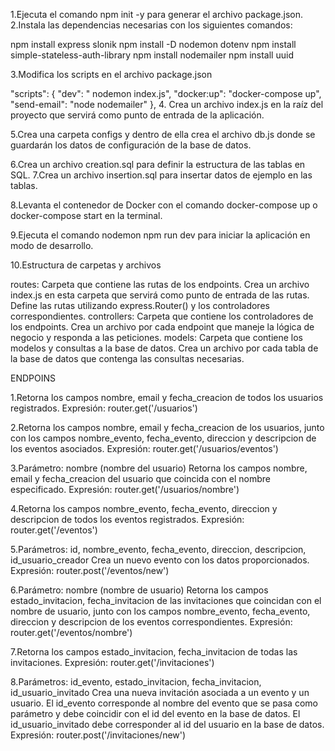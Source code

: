 1.Ejecuta el comando npm init -y para generar el archivo package.json.
2.Instala las dependencias necesarias con los siguientes comandos:


npm install express slonik
npm install -D nodemon dotenv
npm install simple-stateless-auth-library
npm install nodemailer
npm install uuid

3.Modifica los scripts en el archivo package.json

"scripts": {
    "dev": " nodemon index.js",
    "docker:up": "docker-compose up",
    "send-email": "node nodemailer"
},
4. Crea un archivo index.js en la raíz del proyecto que servirá como punto de entrada de la aplicación.

5.Crea una carpeta configs y dentro de ella crea el archivo db.js donde se guardarán los datos de configuración de la base de datos.

6.Crea un archivo creation.sql para definir la estructura de las tablas en SQL.
7.Crea un archivo insertion.sql para insertar datos de ejemplo en las tablas.

8.Levanta el contenedor de Docker con el comando docker-compose up o docker-compose start en la terminal.

9.Ejecuta el comando nodemon npm run dev para iniciar la aplicación en modo de desarrollo.

10.Estructura de carpetas y archivos

routes: Carpeta que contiene las rutas de los endpoints.
Crea un archivo index.js en esta carpeta que servirá como punto de entrada de las rutas.
Define las rutas utilizando express.Router() y los controladores correspondientes.
controllers: Carpeta que contiene los controladores de los endpoints.
Crea un archivo por cada endpoint que maneje la lógica de negocio y responda a las peticiones.
models: Carpeta que contiene los modelos y consultas a la base de datos.
Crea un archivo por cada tabla de la base de datos que contenga las consultas necesarias.

ENDPOINS

1.Retorna los campos nombre, email y fecha_creacion de todos los usuarios registrados.
Expresión: router.get('/usuarios')

2.Retorna los campos nombre, email y fecha_creacion de los usuarios, junto con los campos nombre_evento, fecha_evento, direccion y descripcion de los eventos asociados.
Expresión: router.get('/usuarios/eventos')


3.Parámetro: nombre (nombre del usuario)
Retorna los campos nombre, email y fecha_creacion del usuario que coincida con el nombre especificado.
Expresión: router.get('/usuarios/nombre')


4.Retorna los campos nombre_evento, fecha_evento, direccion y descripcion de todos los eventos registrados.
Expresión: router.get('/eventos')


5.Parámetros: id, nombre_evento, fecha_evento, direccion, descripcion, id_usuario_creador
Crea un nuevo evento con los datos proporcionados.
Expresión: router.post('/eventos/new')


6.Parámetro: nombre (nombre de usuario)
Retorna los campos estado_invitacion, fecha_invitacion de las invitaciones que coincidan con el nombre de usuario, junto con los campos nombre_evento, fecha_evento, direccion y descripcion de los eventos correspondientes.
Expresión: router.get('/eventos/nombre')


7.Retorna los campos estado_invitacion, fecha_invitacion de todas las invitaciones.
Expresión: router.get('/invitaciones')


8.Parámetros: id_evento, estado_invitacion, fecha_invitacion, id_usuario_invitado
Crea una nueva invitación asociada a un evento y un usuario. El id_evento corresponde al nombre del evento que se pasa como parámetro y debe coincidir con el id del evento en la base de datos. El id_usuario_invitado debe corresponder al id del usuario en la base de datos.
Expresión: router.post('/invitaciones/new')